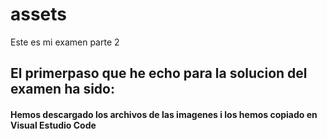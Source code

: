 # assets
Este es mi examen parte 2 
## El primerpaso que he echo para la solucion del examen ha sido: 
#### Hemos descargado los archivos de las imagenes i los hemos copiado en Visual Estudio Code 
